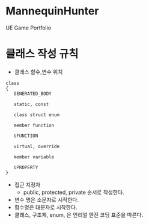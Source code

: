 # MannequinHunter
UE Game Portfolio


# 클래스 작성 규칙

- 클래스 함수,변수 위치

```
class
{
   GENERATED_BODY

   static, const

   class struct enum

   member function

   UFUNCTION

   virtual, override

   member variable

   UPROPERTY
}
```
- 접근 지정자
  - public, protected, private 순서로 작성한다.
- 변수 명은 소문자로 시작한다.
- 함수명은 대문자로 시작한다.
- 클래스, 구조체, enum, 은 언리얼 엔진 코딩 표준을 따른다.
